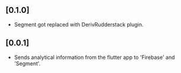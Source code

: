 ## [0.1.0]
- Segment got replaced with DerivRudderstack plugin.

## [0.0.1]

* Sends analytical information from the flutter app to 'Firebase' and 'Segment'.
